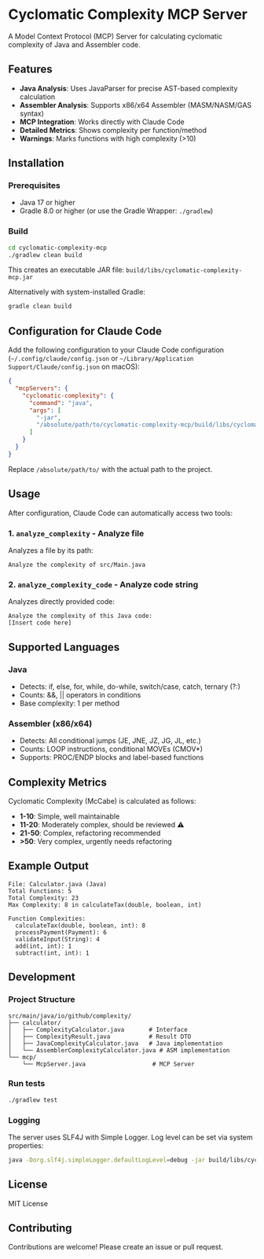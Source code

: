 # Cyclomatic Complexity MCP Server

A Model Context Protocol (MCP) Server for calculating cyclomatic complexity of Java and Assembler code.

## Features

- **Java Analysis**: Uses JavaParser for precise AST-based complexity calculation
- **Assembler Analysis**: Supports x86/x64 Assembler (MASM/NASM/GAS syntax)
- **MCP Integration**: Works directly with Claude Code
- **Detailed Metrics**: Shows complexity per function/method
- **Warnings**: Marks functions with high complexity (>10)

## Installation

### Prerequisites

- Java 17 or higher
- Gradle 8.0 or higher (or use the Gradle Wrapper: `./gradlew`)

### Build

```bash
cd cyclomatic-complexity-mcp
./gradlew clean build
```

This creates an executable JAR file: `build/libs/cyclomatic-complexity-mcp.jar`

Alternatively with system-installed Gradle:
```bash
gradle clean build
```

## Configuration for Claude Code

Add the following configuration to your Claude Code configuration (`~/.config/claude/config.json` or `~/Library/Application Support/Claude/config.json` on macOS):

```json
{
  "mcpServers": {
    "cyclomatic-complexity": {
      "command": "java",
      "args": [
        "-jar",
        "/absolute/path/to/cyclomatic-complexity-mcp/build/libs/cyclomatic-complexity-mcp.jar"
      ]
    }
  }
}
```

Replace `/absolute/path/to/` with the actual path to the project.

## Usage

After configuration, Claude Code can automatically access two tools:

### 1. `analyze_complexity` - Analyze file

Analyzes a file by its path:

```
Analyze the complexity of src/Main.java
```

### 2. `analyze_complexity_code` - Analyze code string

Analyzes directly provided code:

```
Analyze the complexity of this Java code:
[Insert code here]
```

## Supported Languages

### Java
- Detects: if, else, for, while, do-while, switch/case, catch, ternary (?:)
- Counts: &&, || operators in conditions
- Base complexity: 1 per method

### Assembler (x86/x64)
- Detects: All conditional jumps (JE, JNE, JZ, JG, JL, etc.)
- Counts: LOOP instructions, conditional MOVEs (CMOV*)
- Supports: PROC/ENDP blocks and label-based functions

## Complexity Metrics

Cyclomatic Complexity (McCabe) is calculated as follows:

- **1-10**: Simple, well maintainable
- **11-20**: Moderately complex, should be reviewed ⚠️
- **21-50**: Complex, refactoring recommended
- **>50**: Very complex, urgently needs refactoring

## Example Output

```
File: Calculator.java (Java)
Total Functions: 5
Total Complexity: 23
Max Complexity: 8 in calculateTax(double, boolean, int)

Function Complexities:
  calculateTax(double, boolean, int): 8
  processPayment(Payment): 6
  validateInput(String): 4
  add(int, int): 1
  subtract(int, int): 1
```

## Development

### Project Structure

```
src/main/java/io/github/complexity/
├── calculator/
│   ├── ComplexityCalculator.java       # Interface
│   ├── ComplexityResult.java           # Result DTO
│   ├── JavaComplexityCalculator.java   # Java implementation
│   └── AssemblerComplexityCalculator.java # ASM implementation
└── mcp/
    └── McpServer.java                   # MCP Server
```

### Run tests

```bash
./gradlew test
```

### Logging

The server uses SLF4J with Simple Logger. Log level can be set via system properties:

```bash
java -Dorg.slf4j.simpleLogger.defaultLogLevel=debug -jar build/libs/cyclomatic-complexity-mcp.jar
```

## License

MIT License

## Contributing

Contributions are welcome! Please create an issue or pull request.
